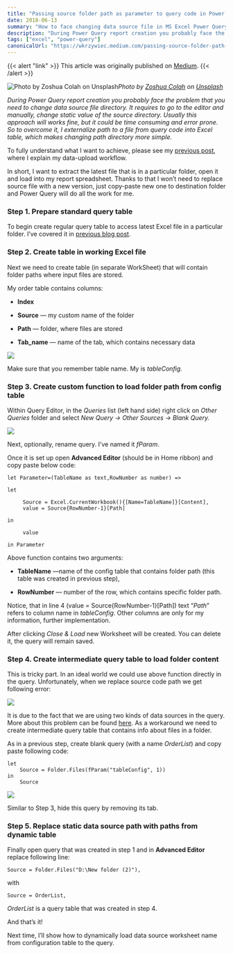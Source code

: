 ```yaml
---
title: "Passing source folder path as parameter to query code in Power Query"
date: 2018-06-13
summary: "How to face changing data source file in MS Excel Power Query"
description: "During Power Query report creation you probably face the problem that you need to change data source file directory. It requires to go to the editor and manually, change static value of the source directory. Usually this approach will works fine, but it could be time consuming and error prone. So to overcome it, I externalize path to a file from query code into Excel table, which makes changing path directory more simple"
tags: ["excel", "power-query"]
canonicalUrl: "https://wkrzywiec.medium.com/passing-source-folder-path-as-parameter-to-query-code-in-power-query-19ec60797d94"
---
```


{{< alert "link" >}}
This article was originally published on [Medium](https://wkrzywiec.medium.com/passing-source-folder-path-as-parameter-to-query-code-in-power-query-19ec60797d9).
{{< /alert >}}

![Photo by [Zoshua Colah](https://unsplash.com/@zoshuacolah?utm_source=medium&utm_medium=referral) on [Unsplash](https://unsplash.com?utm_source=medium&utm_medium=referral)](https://cdn-images-1.medium.com/max/9796/0*m87beTMJlJZgvk6t)*Photo by [Zoshua Colah](https://unsplash.com/@zoshuacolah?utm_source=medium&utm_medium=referral) on [Unsplash](https://unsplash.com?utm_source=medium&utm_medium=referral)*

*During Power Query report creation you probably face the problem that you need to change data source file directory. It requires to go to the editor and manually, change static value of the source directory. Usually this approach will works fine, but it could be time consuming and error prone. So to overcome it, I externalize path to a file from query code into Excel table, which makes changing path directory more simple.*

To fully understand what I want to achieve, please see my [previous post](https://medium.com/@wkrzywiec/getting-data-from-the-latest-file-in-a-folder-using-power-query-51dfa4bff711), where I explain my data-upload workflow.

In short, I want to extract the latest file that is in a particular folder, open it and load into my report spreadsheet. Thanks to that I won’t need to replace source file with a new version, just copy-paste new one to destination folder and Power Query will do all the work for me.

### Step 1. Prepare standard query table

To begin create regular query table to access latest Excel file in a particular folder. I’ve covered it in [previous blog post](https://medium.com/@wkrzywiec/getting-data-from-the-latest-file-in-a-folder-using-power-query-51dfa4bff711).

### Step 2. Create table in working Excel file

Next we need to create table (in separate WorkSheet) that will contain folder paths where input files are stored.

My order table contains columns:

* **Index**

* **Source** — my custom name of the folder

* **Path** — folder, where files are stored

* **Tab_name** — name of the tab, which contains necessary data

![](https://cdn-images-1.medium.com/max/2000/1*hr0IW52MZEHJ9EbD8OOD5g.png)

Make sure that you remember table name. My is *tableConfig*.

### Step 3. Create custom function to load folder path from config table

Within Query Editor, in the *Queries* list (left hand side) right click on *Other Queries* folder and select *New Query -> Other Sources -> Blank Query.*

![](https://cdn-images-1.medium.com/max/2000/1*FLTMQ4xXjTVm5bK65ndrZQ.png)

Next, optionally, rename query. I’ve named it *fParam*.

Once it is set up open **Advanced Editor** (should be in Home ribbon) and copy paste below code:

    let Parameter=(TableName as text,RowNumber as number) =>

    let

         Source = Excel.CurrentWorkbook(){[Name=TableName]}[Content],
         value = Source{RowNumber-1}[Path]

    in

         value

    in Parameter

Above function contains two arguments:

* **TableName** —name of the config table that contains folder path (this table was created in previous step),

* **RowNumber** — number of the row, which contains specific folder path.

Notice, that in line 4 (value = Source{RowNumber-1}[Path]) text “*Path*” refers to column name in *tableConfig*. Other columns are only for my information, further implementation.

After clicking *Close & Load* new Worksheet will be created. You can delete it, the query will remain saved.

### Step 4. Create intermediate query table to load folder content

This is tricky part. In an ideal world we could use above function directly in the query. Unfortunately, when we replace source code path we get following error:

![](https://cdn-images-1.medium.com/max/2344/1*hK_NU8ZWR6TQwn3XDpORfw.png)

It is due to the fact that we are using two kinds of data sources in the query. More about this problem can be found [here](https://www.excelguru.ca/blog/2015/03/11/power-query-errors-please-rebuild-this-data-combination/). As a workaround we need to create intermediate query table that contains info about files in a folder.

As in a previous step, create blank query (with a name *OrderList*) and copy paste following code:

    let
        Source = Folder.Files(fParam("tableConfig", 1))
    in
        Source

![](https://cdn-images-1.medium.com/max/3838/1*68ZMkI91xGEMiz9f0zp4vA.png)

Similar to Step 3, hide this query by removing its tab.

### Step 5. Replace static data source path with paths from dynamic table

Finally open query that was created in step 1 and in **Advanced Editor** replace following line:

    Source = Folder.Files("D:\New folder (2)"),

with

    Source = OrderList,

*OrderList* is a query table that was created in step 4.

And that’s it!

Next time, I’ll show how to dynamically load data source worksheet name from configuration table to the query.
